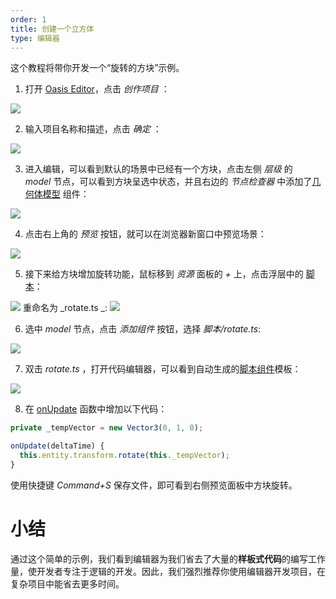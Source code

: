 ```yaml
---
order: 1
title: 创建一个立方体
type: 编辑器
---
```


这个教程将带你开发一个“旋转的方块”示例。

1. 打开 [Oasis Editor](https://oasistwa.alipay.com/3d)，点击 *创作项目* ：

![](https://gw.alipayobjects.com/mdn/rms_d27172/afts/img/A*IehGRLU5yYYAAAAAAAAAAAAAARQnAQ)

2. 输入项目名称和描述，点击 *确定* ：

![](https://gw.alipayobjects.com/mdn/rms_d27172/afts/img/A*VLTZRIF4FwkAAAAAAAAAAAAAARQnAQ)

3. 进入编辑，可以看到默认的场景中已经有一个方块，点击左侧 *层级* 的 *model* 节点，可以看到方块呈选中状态，并且右边的 *节点检查器* 中添加了[几何体模型](${book.manual}component/basic-geometry) 组件：

![](https://gw.alipayobjects.com/mdn/rms_d27172/afts/img/A*FfeZRrkcn3cAAAAAAAAAAAAAARQnAQ)

4. 点击右上角的 *预览* 按钮，就可以在浏览器新窗口中预览场景：

![](https://gw.alipayobjects.com/mdn/rms_d27172/afts/img/A*go7nQZso4YQAAAAAAAAAAAAAARQnAQ)

5. 接下来给方块增加旋转功能，鼠标移到 *资源* 面板的 *+* 上，点击浮层中的 [脚本](${book.manual}component/script)：

![](https://gw.alipayobjects.com/mdn/rms_d27172/afts/img/A*snWNQa843GgAAAAAAAAAAAAAARQnAQ)
重命名为 _rotate.ts _:
![](https://gw.alipayobjects.com/mdn/rms_d27172/afts/img/A*azAnR79XRrIAAAAAAAAAAAAAARQnAQ)

6. 选中 *model* 节点，点击 *添加组件* 按钮，选择 *脚本/_rotate.ts_*:

![](https://gw.alipayobjects.com/mdn/rms_d27172/afts/img/A*7iS8SKhUJX8AAAAAAAAAAAAAARQnAQ)

7. 双击 *rotate.ts* ，打开代码编辑器，可以看到自动生成的[脚本组件](${book.manual}component/script)模板：

![](https://gw.alipayobjects.com/mdn/rms_d27172/afts/img/A*9p4rSrTcri4AAAAAAAAAAAAAARQnAQ)

8. 在 [onUpdate](${book.manual}component/script?id=组件生命周期函数) 函数中增加以下代码：

```typescript
private _tempVector = new Vector3(0, 1, 0);

onUpdate(deltaTime) {
  this.entity.transform.rotate(this._tempVector);
}
```
使用快捷键 _Command+S_ 保存文件，即可看到右侧预览面板中方块旋转。

# 小结
通过这个简单的示例，我们看到编辑器为我们省去了大量的**样板式代码**的编写工作量，使开发者专注于逻辑的开发。因此，我们强烈推荐你使用编辑器开发项目，在复杂项目中能省去更多时间。